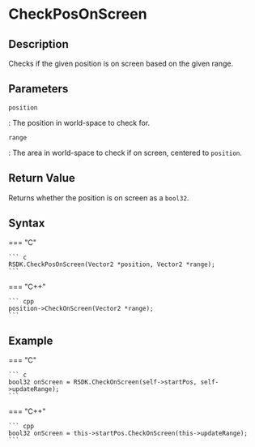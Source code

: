 # CheckPosOnScreen

## Description
Checks if the given position is on screen based on the given range.

## Parameters
`position`

:   The position in world-space to check for.

`range`

:   The area in world-space to check if on screen, centered to `position`.

## Return Value
Returns whether the position is on screen as a `bool32`.

## Syntax
=== "C"

	``` c
	RSDK.CheckPosOnScreen(Vector2 *position, Vector2 *range);
	```

=== "C++"

	``` cpp
	position->CheckOnScreen(Vector2 *range);
	```

## Example
=== "C"

	``` c
	bool32 onScreen = RSDK.CheckOnScreen(self->startPos, self->updateRange);
	```

=== "C++"

	``` cpp
	bool32 onScreen = this->startPos.CheckOnScreen(this->updateRange);
	```